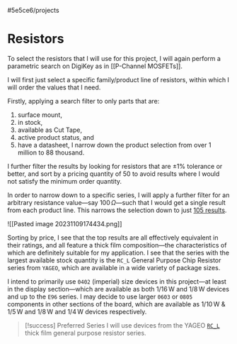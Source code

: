 #5e5ce6/projects 

# Resistors

To select the resistors that I will use for this project, I will again perform a parametric search on DigiKey as in [[P-Channel MOSFETs]].

I will first just select a specific family/product line of resistors, within which I will order the values that I need.

Firstly, applying a search filter to only parts that are:
1. surface mount,
2. in stock,
3. available as Cut Tape,
4. active product status, and
5. have a datasheet,
I narrow down the product selection from over 1 million to 88 thousand.

I further filter the results by looking for resistors that are $\pm1\%$ tolerance or better, and sort by a pricing quantity of $50$ to avoid results where I would not satisfy the minimum order quantity.

In order to narrow down to a specific series, I will apply a further filter for an arbitrary resistance value—say $100\,\Omega$—such that I would get a single result from each product line. This narrows the selection down to just [105 results](https://www.digikey.co.nz/short/rnzd1jrd).

![[Pasted image 20231109174434.png]]

Sorting by price, I see that the top results are all effectively equivalent in their ratings, and all feature a thick film composition—the characteristics of which are definitely suitable for my application. I see that the series with the largest available stock quantity is the `RC_L` General Purpose Chip Resistor series from `YAGEO`, which are available in a wide variety of package sizes.

I intend to primarily use `0402` (imperial) size devices in this project—at least in the display section—which are available as both $1/16\,\text{W}$ and $1/8\,\text{W}$ devices and up to the `E96` series. I may decide to use larger `0603` or `0805` components in other sections of the board, which are available as $1/10\,\text{W}$ & $1/5\,\text{W}$ and $1/8\,\text{W}$ and $1/4\,\text{W}$ devices respectively.

> [!success] Preferred Series
> I will use devices from the YAGEO [`RC_L`](https://www.yageo.com/en/Product/Index/rchip/thick_film_general_purpose) thick film general purpose resistor series.
